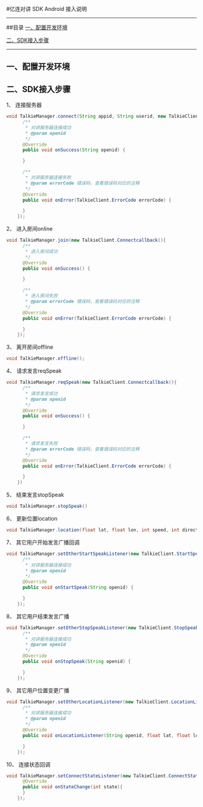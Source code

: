 #亿连对讲 SDK Android 接入说明


---------------
##目录
[一、配置开发环境](#配置开发环境)

[二、SDK接入步骤](#SDK接入步骤)

------------------

<h2 id="配置开发环境">一、配置开发环境</h2>


<h2 id="SDK接入步骤">二、SDK接入步骤</h2>

1、 连接服务器
```java
void TalkieManager.connect(String appid, String userid, new TalkieClient.Connectcallback(){
      /**
       * 对讲服务器连接成功
       * @param openid 
       */
      @Override
      public void onSuccess(String openid) {

      }

      /**
       * 对讲服务器连接失败
       * @param errorCode 错误码，查看错误码对应的注释
       */
      @Override
      public void onError(TalkieClient.ErrorCode errorCode) {

      }
    });
```

2、 进入房间online
```java
void TalkieManager.join(new TalkieClient.Connectcallback(){
      /**
       * 进入房间成功
       */
      @Override
      public void onSuccess() {

      }

      /**
       * 进入房间失败
       * @param errorCode 错误码，查看错误码对应的注释
       */
      @Override
      public void onError(TalkieClient.ErrorCode errorCode) {

      }
    });
```

3、 离开房间offline
```java
void TalkieManager.offline();
```

4、 请求发言reqSpeak
```java
void TalkieManager.reqSpeak(new TalkieClient.Connectcallback(){
      /**
       * 请求发言成功
       * @param openid 
       */
      @Override
      public void onSuccess() {

      }

      /**
       * 请求发言失败
       * @param errorCode 错误码，查看错误码对应的注释
       */
      @Override
      public void onError(TalkieClient.ErrorCode errorCode) {

      }
    })
```

5、 结束发言stopSpeak
```java
void TalkieManager.stopSpeak()
```

6、 更新位置location
```java
void TalkieManager.location(float lat, float lon, int speed, int direction)
```

7、 其它用户开始发言广播回调
```java
void TalkieManager.setOtherStartSpeakListener(new TalkieClient.StartSpeakCallback(){
      /**
       * 对讲服务器连接成功
       * @param openid 
       */
      @Override
      public void onStartSpeak(String openid) {

      }
    });
```

8、 其它用户结束发言广播
```java
void TalkieManager.setOtherStopSpeakListener(new TalkieClient.StopSpeakCallback(){
      /**
       * 对讲服务器连接成功
       * @param openid 
       */
      @Override
      public void onStopSpeak(String openid) {

      }
    });
```

9、 其它用户位置变更广播
```java
void TalkieManager.setOtherLocationListener(new TalkieClient.LocationListener(){
      /**
       * 对讲服务器连接成功
       * @param openid 
       */
      @Override
      public void onLocationListener(String openid, float lat, float lon, int speed, int direction) {

      }
    });
```

10、 连接状态回调
```java
void TalkieManager.setConnectStateListener(new TalkieClient.ConnectStateListener(){
      @Override
      public void onStateChange(int state){
      }
    });
```
